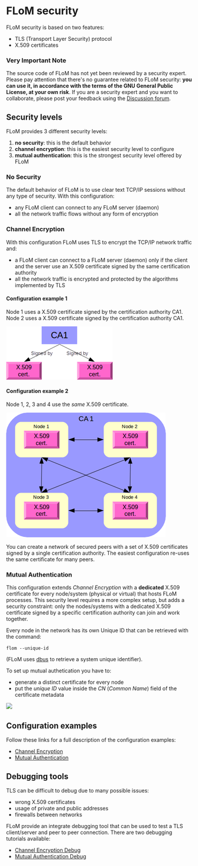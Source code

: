 # FLoM security #
FLoM security is based on two features:

* TLS (Transport Layer Security) protocol
* X.509 certificates

### Very Important Note ###
The source code of FLoM has not yet been reviewed by a security expert.
Please pay attention that there's no guarantee related to FLoM security: **you can use it, in accordance with the terms of the GNU General Public License, at your own risk**.
If you are a security expert and you want to collaborate, please post your feedback using the [Discussion forum](https://sourceforge.net/p/flom/discussion/).

## Security levels ##
FLoM provides 3 different security levels:
1. **no security**: this is the default behavior
2. **channel encryption**: this is the easiest security level to configure
3. **mutual authentication**: this is the strongest security level offered by FLoM

### No Security ###
The default behavior of FLoM is to use clear text TCP/IP sessions without any type of security.
With this configuration:

* any FLoM client can connect to any FLoM server (daemon)
* all the network traffic flows without any form of encryption

### Channel Encryption ###
With this configuration FLoM uses TLS to encrypt the TCP/IP network traffic and:

* a FLoM client can connect to a FLoM server (daemon) only if the client and the server use an X.509 certificate signed by the same certification authority
* all the network traffic is encrypted and protected by the algorithms implemented by TLS

#### Configuration example 1 ####
Node 1 uses a X.509 certificate signed by the certification authority CA1.
Node 2 uses a X.509 certificate signed by the certification authority CA1.

![](security_01.png)

#### Configuration example 2 ####
Node 1, 2, 3 and 4 use the *same* X.509 certificate.

![](security_02.png)

You can create a network of secured peers with a set of X.509 certificates signed by a single certification authority. The easiest configuration re-uses the same certificate for many peers.

### Mutual Authentication ###
This configuration extends *Channel Encryption* with a **dedicated** X.509 certificate for every node/system (physical or virtual) that hosts FLoM processes.
This security level requires a more complex setup, but adds a security constraint: only the nodes/systems with a dedicated X.509 certificate signed by a specific certification authority can join and work together.

Every node in the network has its own Unique ID that can be retrieved with the command:

~~~
flom --unique-id
~~~

(FLoM uses [dbus](http://www.freedesktop.org/software/dbus/) to retrieve a system unique identifier).

To set up mutual authetication you have to:

* generate a distinct certificate for every node
* put the *unique ID* value inside the *CN* (*Common Name*) field of the certificate metadata

![](src=security_03.png)

## Configuration examples ##
Follow these links for a full description of the configuration examples:

* [Channel Encryption](Channel_Encryption.md)
* [Mutual Authentication](Mutual_Authentication.md)

## Debugging tools ##
TLS can be difficult to debug due to many possible issues:

* wrong X.509 certificates
* usage of private and public addresses
* firewalls between networks

FLoM provide an integrate debugging tool that can be used to test a TLS client/server and peer to peer connection.
There are two debugging tutorials available:

* [Channel Encryption Debug](../Deep_Diving/Channel_Encryption_Debug.md)
* [Mutual Authentication Debug](../Deep_Diving/Mutual_Authentication_Debug.md)

